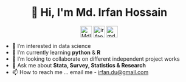 <h1 align="center">👋 Hi, I'm Md. Irfan Hossain</h1>

<p align="center">
<a href="https://twitter.com/MdIrfanHossai10" target="blank"><img align="center" src="https://cdn.jsdelivr.net/npm/simple-icons@3.0.1/icons/twitter.svg" alt="MdIrfanHossai10" height="30" width="30" /></a>
<a href="https://linkedin.com/in/irfan13" target="blank"><img align="center" src="https://cdn.jsdelivr.net/npm/simple-icons@3.0.1/icons/linkedin.svg" alt="irfan13" height="30" width="30" /></a>
<a href="https://www.popcouncil.org/research/expert/md.-irfan-hossain" target="blank"><img align="center" src="https://www.popcouncil.org/assets/img/logo-color.png" alt="md.-irfan-hossain" height="30" width="30" /></a>
</p>

- 👀 I’m interested in data science
- 🌱 I’m currently learning **python** & **R**
- 💞️ I’m looking to collaborate on different independent project works
- 💬 Ask me about **Stata, Survey, Statistics & Research**
- 📫 How to reach me ... email me - irfan.du@gmail.com

